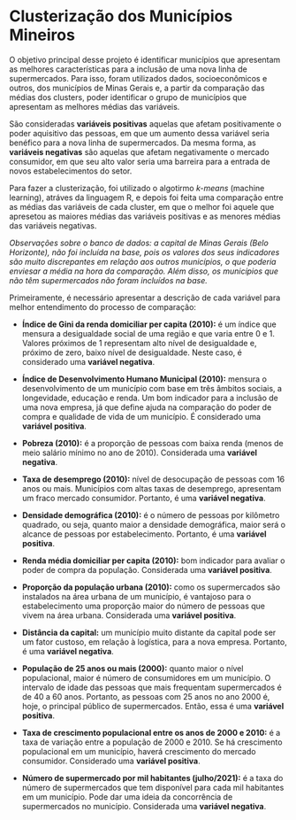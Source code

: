 # Clusterização dos Municípios Mineiros
O objetivo principal desse projeto é identificar municípios que apresentam as melhores características para a inclusão de uma nova linha de supermercados. Para isso, foram utilizados dados, socioeconômicos e outros, dos municípios de Minas Gerais e, a partir da comparação das médias dos clusters, poder identificar o grupo de municípios que apresentam as melhores médias das variáveis.

São consideradas **variáveis positivas** aquelas que afetam positivamente o poder aquisitivo das pessoas, em que um aumento dessa variável seria benéfico para a nova linha de supermercados. Da mesma forma, as **variáveis negativas** são aquelas que afetam negativamente o mercado consumidor, em que seu alto valor seria uma barreira para a entrada de novos estabelecimentos do setor.

Para fazer a clusterização, foi utilizado o algotirmo *k-means* (machine learning), atráves da linguagem R, e depois foi feita uma comparação entre as médias das variáveis de cada cluster, em que o melhor foi aquele que apresetou as maiores médias das variáveis positivas e as menores médias das variáveis negativas.

*Observações sobre o banco de dados: a capital de Minas Gerais (Belo Horizonte), não foi incluída na base, pois os valores dos seus indicadores são muito discrepantes em relação aos outros municípios, o que poderia enviesar a média na hora da comparação. Além disso, os municípios que não têm supermercados não foram incluídos na base.*

Primeiramente, é necessário apresentar a descrição de cada variável para melhor entendimento do processo de comparação:

* **Índice de Gini da renda domiciliar per capita (2010):** é um índice que mensura a desigualdade social de uma região e que varia entre 0 e 1. Valores próximos de 1 representam alto nível de desigualdade e, próximo de zero, baixo nível de desigualdade. Neste caso, é considerado uma **variável negativa**.

* **Índice de Desenvolvimento Humano Municipal (2010):** mensura o desenvolvimento de um município com base em três âmbitos sociais, a longevidade, educação e renda. Um bom indicador para a inclusão de uma nova empresa, já que define ajuda na comparação do poder de compra e qualidade de vida de um município. É considerado uma **variável positiva**.

* **Pobreza (2010):** é a proporção de pessoas com baixa renda (menos de meio salário mínimo no ano de 2010). Considerada uma **variável negativa**.

* **Taxa de desemprego (2010):** nível de desocupação de pessoas com 16 anos ou mais. Municípios com altas taxas de desemprego, apresentam um fraco mercado consumidor. Portanto, é uma **variável negativa**.

* **Densidade demográfica (2010):** é o número de pessoas por kilômetro quadrado, ou seja, quanto maior a densidade demográfica, maior será o alcance de pessoas por estabelecimento. Portanto, é uma **variável positiva**.

* **Renda média domiciliar per capita (2010):** bom indicador para avaliar o poder de compra da população. Considerada uma **variável positiva**.

* **Proporção da população urbana (2010):** como os supermercados são instalados na área urbana de um município, é vantajoso para o estabelecimento uma proporção maior do número de pessoas que vivem na área urbana. Considerada uma **variável positiva**.

* **Distância da capital:** um município muito distante da capital pode ser um fator custoso, em relação à logística, para a nova empresa. Portanto, é uma **variável negativa**.

* **População de 25 anos ou mais (2000):** quanto maior o nível populacional, maior é número de consumidores em um município. O intervalo de idade das pessoas que mais frequentam supermercados é de 40 a 60 anos. Portanto, as pessoas com 25 anos no ano 2000 é, hoje, o principal público de supermercados. Então, essa é uma **variável positiva**.

* **Taxa de crescimento populacional entre os anos de 2000 e 2010:** é a taxa de variação entre a população de 2000 e 2010. Se há crescimento populacional em um município, haverá crescimento do mercado consumidor. Considerado uma **variável positiva**.

* **Número de supermercado por mil habitantes (julho/2021):** é a taxa do número de supermercados que tem disponível para cada mil habitantes em um município. Pode dar uma ideia da concorrência de supermercados no município. Considerada uma **variável negativa**.




